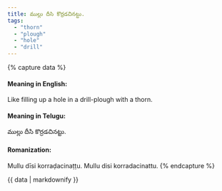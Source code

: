 ```yaml
---
title: ముల్లు దీసి కొర్రడచినట్టు.
tags:
  - "thorn"
  - "plough"
  - "hole"
  - "drill"
---
```


{% capture data %}
#### Meaning in English:
Like filling up a hole in a drill-plough with a thorn.

#### Meaning in Telugu:
ముల్లు దీసి కొర్రడచినట్టు.

#### Romanization:
Mullu dīsi korraḍacinaṭṭu.
Mullu disi korradacinattu.
{% endcapture %}

{{ data | markdownify }}

